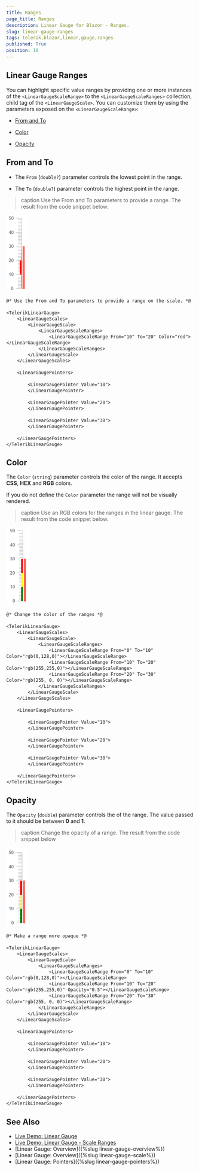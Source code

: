 ```yaml
---
title: Ranges
page_title: Ranges
description: Linear Gauge for Blazor - Ranges.
slug: linear-gauge-ranges
tags: telerik,blazor,linear,gauge,ranges
published: True
position: 10
---
```


## Linear Gauge Ranges

You can highlight specific value ranges by providing one or more instances of the `<LinearGaugeScaleRange>` to the `<LinearGaugeScaleRanges>` collection, child tag of the `<LinearGaugeScale>`. You can customize them by using the parameters exposed on the `<LinearGaugeScaleRange>`:

* [From and To](#from-and-to)

* [Color](#color)

* [Opacity](#opacity)

## From and To

* The `From` (`double?`) parameter controls the lowest point in the range.

* The `To` (`double?`) parameter controls the highest point in the range.

>caption Use the From and To parameters to provide a range. The result from the code snippet below.

![From and To parameters example](images/from-to-range.png)

````CSHTML
@* Use the From and To parameters to provide a range on the scale. *@

<TelerikLinearGauge>
    <LinearGaugeScales>
        <LinearGaugeScale>
            <LinearGaugeScaleRanges>
                <LinearGaugeScaleRange From="10" To="20" Color="red"></LinearGaugeScaleRange>
            </LinearGaugeScaleRanges>
        </LinearGaugeScale>
    </LinearGaugeScales>

    <LinearGaugePointers>

        <LinearGaugePointer Value="10">
        </LinearGaugePointer>

        <LinearGaugePointer Value="20">
        </LinearGaugePointer>

        <LinearGaugePointer Value="30">
        </LinearGaugePointer>

    </LinearGaugePointers>
</TelerikLinearGauge>
````

## Color

The `Color` (`string`) parameter controls the color of the range. It accepts **CSS**, **HEX** and **RGB** colors.

If you do not define the `Color` parameter the range will not be visually rendered.

>caption Use an RGB colors for the ranges in the linear gauge. The result from the code snippet below.

![Color parameter screenshot](images/color-parameter-ranges.png)

````CSHTML
@* Change the color of the ranges *@

<TelerikLinearGauge>
    <LinearGaugeScales>
        <LinearGaugeScale>
            <LinearGaugeScaleRanges>
                <LinearGaugeScaleRange From="0" To="10" Color="rgb(0,128,0)"></LinearGaugeScaleRange>
                <LinearGaugeScaleRange From="10" To="20" Color="rgb(255,255,0)"></LinearGaugeScaleRange>
                <LinearGaugeScaleRange From="20" To="30" Color="rgb(255, 0, 0)"></LinearGaugeScaleRange>
            </LinearGaugeScaleRanges>
        </LinearGaugeScale>
    </LinearGaugeScales>

    <LinearGaugePointers>

        <LinearGaugePointer Value="10">
        </LinearGaugePointer>

        <LinearGaugePointer Value="20">
        </LinearGaugePointer>

        <LinearGaugePointer Value="30">
        </LinearGaugePointer>

    </LinearGaugePointers>
</TelerikLinearGauge>
````

## Opacity

The `Opacity` (`double`) parameter controls the of the range. The value passed to it should be between **0** and **1**.

>caption Change the opacity of a range. The result from the code snippet below

![Mirror the linear gauge](images/opacity-parameter-ranges.png)

````CSHTML
@* Make a range more opaque *@

<TelerikLinearGauge>
    <LinearGaugeScales>
        <LinearGaugeScale>
            <LinearGaugeScaleRanges>
                <LinearGaugeScaleRange From="0" To="10" Color="rgb(0,128,0)"></LinearGaugeScaleRange>
                <LinearGaugeScaleRange From="10" To="20" Color="rgb(255,255,0)" Opacity="0.5"></LinearGaugeScaleRange>
                <LinearGaugeScaleRange From="20" To="30" Color="rgb(255, 0, 0)"></LinearGaugeScaleRange>
            </LinearGaugeScaleRanges>
        </LinearGaugeScale>
    </LinearGaugeScales>

    <LinearGaugePointers>

        <LinearGaugePointer Value="10">
        </LinearGaugePointer>

        <LinearGaugePointer Value="20">
        </LinearGaugePointer>

        <LinearGaugePointer Value="30">
        </LinearGaugePointer>

    </LinearGaugePointers>
</TelerikLinearGauge>
````

## See Also

* [Live Demo: Linear Gauge](https://demos.telerik.com/blazor-ui/lineargauge/overview)
* [Live Demo: Linear Gauge - Scale Ranges](https://demos.telerik.com/blazor-ui/lineargauge/scale-ranges)
* [Linear Gauge: Overview]({%slug linear-gauge-overview%})
* [Linear Gauge: Overview]({%slug linear-gauge-scale%})
* [Linear Gauge: Pointers]({%slug linear-gauge-pointers%})
